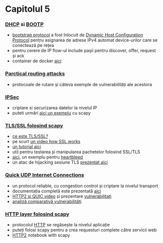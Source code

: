 # Capitolul 5


### [DHCP](http://www.ietf.org/rfc/rfc2131.txt) si [BOOTP](https://tools.ietf.org/html/rfc951)
- [bootstrap protocol](https://en.wikipedia.org/wiki/Bootstrap_Protocol) a fost înlocuit de [Dynamic Host Configuration Protocol](https://en.wikipedia.org/wiki/Dynamic_Host_Configuration_Protocol#Operation) pentru asignarea de adrese IPv4 automat device-urilor care se conectează pe rețea
- pentru cerere de IP flow-ul include pașii pentru discover, offer, request și ack
- container de docker [aici](https://github.com/networkboot/docker-dhcpd)

### [Parctical routing attacks](https://microlab.red/2018/04/06/practical-routing-attacks-1-3-rip/)
- protocoale de rutare și câteva exemple de vulnerabilități ale acestora

### [IPSec](http://www.firewall.cx/networking-topics/protocols/870-ipsec-modes.html)
- criptare si securizarea datelor la nivelul IP
- puteti urmări [aici un exemplu](https://into.synaptics.ro/2019/scapy-examples-/-usage/) cu scapy

### [TLS/SSL folosind scapy](https://github.com/tintinweb/scapy-ssl_tls)
- [ce este TLS/SSL?](https://www.cloudflare.com/learning/ssl/what-happens-in-a-tls-handshake/)
- pe scurt [un video how SSL works](https://www.youtube.com/watch?v=iQsKdtjwtYI)
- [un tutorial aici](https://blog.talpor.com/2015/07/ssltls-certificates-beginners-tutorial/)
- util pentru testarea și manipularea pachetelor folosind SSL/TLS
- [aici](https://github.com/tintinweb/scapy-ssl_tls), un exemplu pentru [heartbleed](http://heartbleed.com/)
- un atac de hijacking sesiune TLS [prezentat aici](http://www.cs.virginia.edu/~dgg6b/book/ssl-tls-session-attacks.html)

### [Quick UDP Internet Connections](https://en.wikipedia.org/wiki/QUIC#cite_note-LWN-1)
- un protocol reliable, cu congestion control și criptare la nivelul transport
- documentația completă este prezentată [aici](https://docs.google.com/document/d/1RNHkx_VvKWyWg6Lr8SZ-saqsQx7rFV-ev2jRFUoVD34/edit)
-  [HTTP2 si QUIC video](https://www.youtube.com/watch?v=wCa5nylzJCo) și prezentare [vulnerabilitati](https://www.blackhat.com/docs/us-16/materials/us-16-Pearce-HTTP2-&-QUIC-Teaching-Good-Protocols-To-Do-Bad-Things.pdf) 
- [analiză comparativă vulnerabilități](https://www.ietf.org/proceedings/96/slides/slides-96-irtfopen-1.pdf)

### [HTTP layer folosind scapy](https://github.com/invernizzi/scapy-http)
- protocolul [HTTP](https://en.wikipedia.org/wiki/Hypertext_Transfer_Protocol#Request_methods) se regăsește la nivelul aplicație
- puteți folosi scapy pentru a crea requesturi complete către servicii web
- [HTTP2](https://github.com/secdev/scapy/blob/master/doc/notebooks/HTTP_2_Tuto.ipynb) notebook with scapy
 

